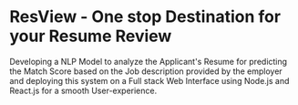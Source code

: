 # <strong>ResView</strong> - One stop Destination for your Resume Review

Developing a NLP Model to analyze the Applicant's Resume for predicting the Match Score based on the Job description provided by the employer and deploying this system on a Full stack Web Interface using Node.js and React.js for a smooth User-experience. 
